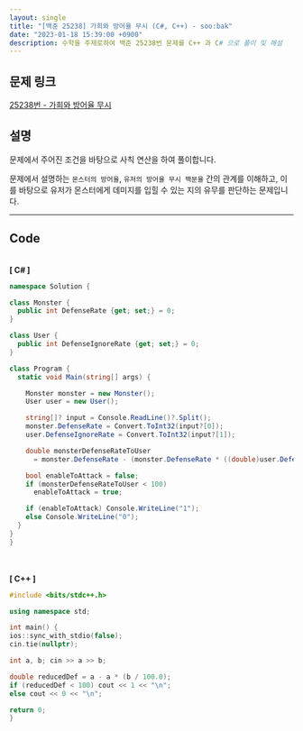 ```yaml
---
layout: single
title: "[백준 25238] 가희와 방어율 무시 (C#, C++) - soo:bak"
date: "2023-01-18 15:39:00 +0900"
description: 수학을 주제로하여 백준 25238번 문제를 C++ 과 C# 으로 풀이 및 해설
---
```


## 문제 링크
  [25238번 - 가희와 방어율 무시](https://www.acmicpc.net/problem/25238)

## 설명
  문제에서 주어진 조건을 바탕으로 사칙 연산을 하여 풀이합니다.


  문제에서 설명하는 `몬스터의 방어율`, `유저의 방어율 무시 백분율` 간의 관계를 이해하고, 이를 바탕으로 유저가 몬스터에게 데미지를 입힐 수 있는 지의 유무를 판단하는 문제입니다.


- - -

## Code
<br>
<b>[ C# ] </b>
<br>

  ```c#
namespace Solution {

  class Monster {
    public int DefenseRate {get; set;} = 0;
  }

  class User {
    public int DefenseIgnoreRate {get; set;} = 0;
  }

  class Program {
    static void Main(string[] args) {

      Monster monster = new Monster();
      User user = new User();

      string[]? input = Console.ReadLine()?.Split();
      monster.DefenseRate = Convert.ToInt32(input?[0]);
      user.DefenseIgnoreRate = Convert.ToInt32(input?[1]);

      double monsterDefenseRateToUser
        = monster.DefenseRate - (monster.DefenseRate * ((double)user.DefenseIgnoreRate / 100));

      bool enableToAttack = false;
      if (monsterDefenseRateToUser < 100)
        enableToAttack = true;

      if (enableToAttack) Console.WriteLine("1");
      else Console.WriteLine("0");
    }
  }
}
  ```
<br><br>
<b>[ C++ ] </b>
<br>

  ```c++
#include <bits/stdc++.h>

using namespace std;

int main() {
  ios::sync_with_stdio(false);
  cin.tie(nullptr);

  int a, b; cin >> a >> b;

  double reducedDef = a - a * (b / 100.0);
  if (reducedDef < 100) cout << 1 << "\n";
  else cout << 0 << "\n";

  return 0;
}
  ```
